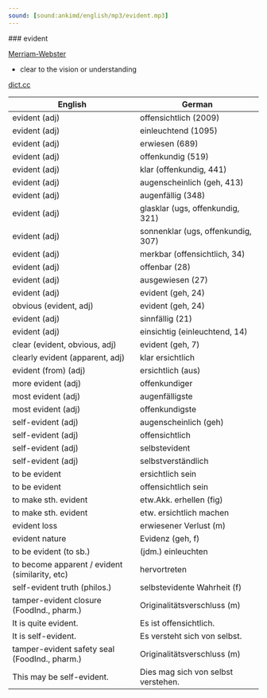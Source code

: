 ```yaml
---
sound: [sound:ankimd/english/mp3/evident.mp3]
---
```


\### evident

[Merriam-Webster](https://www.merriam-webster.com/dictionary/evident)

- clear to the vision or understanding

[dict.cc](https://www.dict.cc/evident)

| English        | German       |
| -------------- | ------------ |
| evident (adj) | offensichtlich (2009) |
| evident (adj) | einleuchtend (1095) |
| evident (adj) | erwiesen (689) |
| evident (adj) | offenkundig (519) |
| evident (adj) | klar (offenkundig, 441) |
| evident (adj) | augenscheinlich (geh, 413) |
| evident (adj) | augenfällig (348) |
| evident (adj) | glasklar (ugs, offenkundig, 321) |
| evident (adj) | sonnenklar (ugs, offenkundig, 307) |
| evident (adj) | merkbar (offensichtlich, 34) |
| evident (adj) | offenbar (28) |
| evident (adj) | ausgewiesen (27) |
| evident (adj) | evident (geh, 24) |
| obvious (evident, adj) | evident (geh, 24) |
| evident (adj) | sinnfällig (21) |
| evident (adj) | einsichtig (einleuchtend, 14) |
| clear (evident, obvious, adj) | evident (geh, 7) |
| clearly evident (apparent, adj) | klar ersichtlich |
| evident (from) (adj) | ersichtlich (aus) |
| more evident (adj) | offenkundiger |
| most evident (adj) | augenfälligste |
| most evident (adj) | offenkundigste |
| self-evident (adj) | augenscheinlich (geh) |
| self-evident (adj) | offensichtlich |
| self-evident (adj) | selbstevident |
| self-evident (adj) | selbstverständlich |
| to be evident | ersichtlich sein |
| to be evident | offensichtlich sein |
| to make sth. evident | etw.Akk. erhellen (fig) |
| to make sth. evident | etw. ersichtlich machen |
| evident loss | erwiesener Verlust (m) |
| evident nature | Evidenz (geh, f) |
| to be evident (to sb.) | (jdm.) einleuchten |
| to become apparent / evident (similarity, etc) | hervortreten |
| self-evident truth (philos.) | selbstevidente Wahrheit (f) |
| tamper-evident closure (FoodInd., pharm.) | Originalitätsverschluss (m) |
| It is quite evident. | Es ist offensichtlich. |
| It is self-evident. | Es versteht sich von selbst. |
| tamper-evident safety seal (FoodInd., pharm.) | Originalitätsverschluss (m) |
| This may be self-evident. | Dies mag sich von selbst verstehen. |
